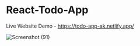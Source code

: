 # React-Todo-App

Live Website Demo - https://todo-app-ak.netlify.app/

![Screenshot (91)](https://github.com/AbhishekKhangare21/React-Todo-App/assets/113746515/6a7fb9ec-0120-41a0-a534-d69d8a266aac)

